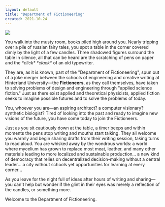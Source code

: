 ```yaml
---
layout: default
title: "Department of Fictioneering"
created: 2021-10-24
---
```


![](/images/department-of-fictioneering-vibe.png)

You walk into the musty room, books piled high around you. Nearly tripping over a pile of russian fairy tales, you spot a table in the corner covered dimly by the light of a few candles. Three shadowed figures surround the table in silence, all that can be heard are the scratching of pens on paper and the *\*click\** *\*clack\** of an old typewriter.

They are, as it is known, part of the "Department of Fictioneering", spun out of a joke merger between the schools of engineering and creative writing at Hinterland University—the **Fictioneers**, as they call themselves, have taken to solving problems of design and engineering through "applied science fiction." Just as there exist applied and theoretical physicists, applied fiction seeks to imagine possible futures and to solve the problems of today.

You, whoever you are—an aspiring architect? a computer visionary? synthetic biologist? Tired of looking into the past and ready to imagine new visions of the future, you have come today to join the Fictioneers.

Just as you sit cautiously down at the table, a timer beeps and within moments the pens stop writing and mouths start talking. They all welcome you warmly and begin sharing drafts from their writing session, taking turns to read aloud. You are whisked away by the wondrous worlds: a world where mycelium has grown to replace most meat, leather, and many other materials leading to more localized and sustainable production... a new kind of democracy that relies on decentralized decision-making without a central leader... a city without schools yet opportunities for learning at every corner...

As you leave for the night full of ideas after hours of writing and sharing—you can't help but wonder if the glint in their eyes was merely a reflection of the candles, or something more.

Welcome to the Department of Fictioneering.
